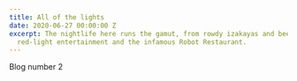 ```yaml
---
title: All of the lights
date: 2020-06-27 00:00:00 Z
excerpt: The nightlife here runs the gamut, from rowdy izakayas and beer bars, to
  red-light entertainment and the infamous Robot Restaurant.
---
```


Blog number 2